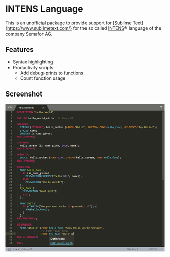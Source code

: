 INTENS Language
===============

This is an unofficial package to provide support for [Sublime Text]{https://www.sublimetext.com/} for the so called [INTENS](https://www.semafor.ch/en/products/intens/)&reg; language of the company Semafor AG.

Features
--------
* Syntax highlighting
* Productivity scripts:
  * Add debug-prints to functions
  * Count function usage

Screenshot
----------
![Screenshot](screenshot.png)

